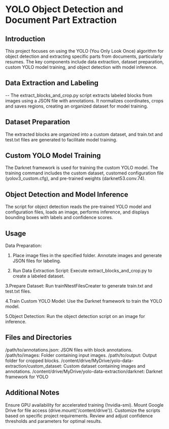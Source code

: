 # YOLO Object Detection and Document Part Extraction
## Introduction
This project focuses on using the YOLO (You Only Look Once) algorithm for object detection and extracting specific parts from documents, particularly resumes. The key components include data extraction, dataset preparation, custom YOLO model training, and object detection with model inference.
## Data Extraction and Labeling
-- The extract_blocks_and_crop.py script extracts labeled blocks from images using a JSON file with annotations. It normalizes coordinates, crops and saves regions, creating an organized dataset for model training.
## Dataset Preparation
The extracted blocks are organized into a custom dataset, and train.txt and test.txt files are generated to facilitate model training.
## Custom YOLO Model Training
The Darknet framework is used for training the custom YOLO model. The training command includes the custom dataset, customed configuration file (yolov3_custom.cfg), and pre-trained weights (darknet53.conv.74).
## Object Detection and Model Inference
The script for object detection reads the pre-trained YOLO model and configuration files, loads an image, performs inference, and displays bounding boxes with labels and confidence scores.
## Usage
Data Preparation:
1. Place image files in the specified folder.
Annotate images and generate JSON files for labeling.

2. Run Data Extraction Script:
Execute extract_blocks_and_crop.py to create a labeled dataset.

3.Prepare Dataset:
Run trainNtestFilesCreater to generate train.txt and test.txt files.

4.Train Custom YOLO Model:
Use the Darknet framework to train the YOLO model.

5.Object Detection:
Run the object detection script on an image for inference.

## Files and Directories
/path/to/annotations.json: JSON files with block annotations.
/path/to/images: Folder containing input images.
/path/to/output: Output folder for cropped blocks.
/content/drive/MyDrive/yolo-data-extraction/custom_dataset: Custom dataset containing images and annotations.
/content/drive/MyDrive/yolo-data-extraction/darknet: Darknet framework for YOLO

## Additional Notes
Ensure GPU availability for accelerated training (!nvidia-smi).
Mount Google Drive for file access (drive.mount('/content/drive')).
Customize the scripts based on specific project requirements.
Review and adjust confidence thresholds and parameters for optimal results.


